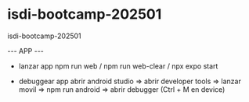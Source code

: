 # isdi-bootcamp-202501
isdi-bootcamp-202501

--- APP ---

- lanzar app 
npm run web / npm run web-clear / npx expo start

- debuggear app
abrir android studio => abrir developer tools => lanzar movil => npm run android => abrir debugger (Ctrl + M en device)